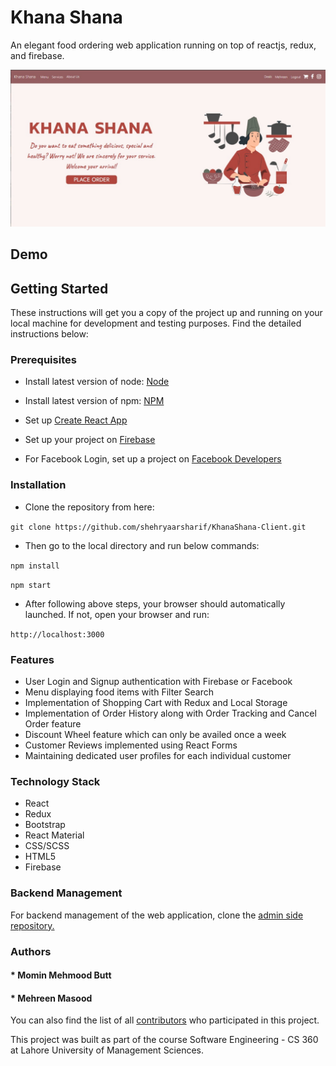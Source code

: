 # Khana Shana

An elegant food ordering web application running on top of reactjs, redux, and firebase.

![image](./landingpage.jpg)

## Demo



## Getting Started

These instructions will get you a copy of the project up and running on your local machine for development and testing purposes. Find the detailed instructions below:

### Prerequisites

* Install latest version of node: [Node](https://nodejs.org/en/) 

* Install latest version of npm: [NPM](https://www.npmjs.com/)

* Set up [Create React App](https://github.com/facebook/create-react-app)

* Set up your project on [Firebase](https://firebase.google.com/)

* For Facebook Login, set up a project on [Facebook Developers](https://developers.facebook.com/)

### Installation

* Clone the repository from here: 

`git clone https://github.com/shehryaarsharif/KhanaShana-Client.git`

* Then go to the local directory and run below commands:

`npm install`

`npm start`

* After following above steps, your browser should automatically launched. If not, open your browser and run:

`http://localhost:3000`

### Features

* User Login and Signup authentication with Firebase or Facebook
* Menu displaying food items with Filter Search
* Implementation of Shopping Cart with Redux and Local Storage
* Implementation of Order History along with Order Tracking and Cancel Order feature
* Discount Wheel feature which can only be availed once a week
* Customer Reviews implemented using React Forms
* Maintaining dedicated user profiles for each individual customer

### Technology Stack

* React 
* Redux
* Bootstrap
* React Material
* CSS/SCSS
* HTML5
* Firebase

### Backend Management

For backend management of the web application, clone the [admin side repository.](https://github.com/shehryaarsharif/KhanaShana-Admin)

### Authors

#### * Momin Mehmood Butt
#### * Mehreen Masood

You can also find the list of all [contributors](https://github.com/shehryaarsharif/KhanaShana-Client/graphs/contributors) who participated in this project.


This project was built as part of the course Software Engineering - CS 360 at Lahore University of Management Sciences.
